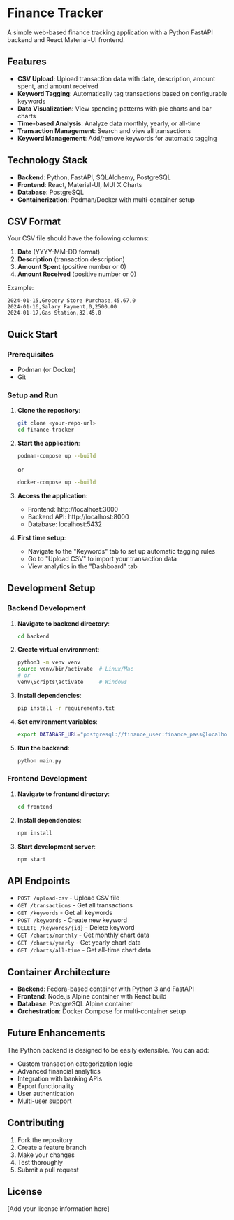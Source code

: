 # Finance Tracker

A simple web-based finance tracking application with a Python FastAPI backend and React Material-UI frontend.

## Features

- **CSV Upload**: Upload transaction data with date, description, amount spent, and amount received
- **Keyword Tagging**: Automatically tag transactions based on configurable keywords
- **Data Visualization**: View spending patterns with pie charts and bar charts
- **Time-based Analysis**: Analyze data monthly, yearly, or all-time
- **Transaction Management**: Search and view all transactions
- **Keyword Management**: Add/remove keywords for automatic tagging

## Technology Stack

- **Backend**: Python, FastAPI, SQLAlchemy, PostgreSQL
- **Frontend**: React, Material-UI, MUI X Charts
- **Database**: PostgreSQL
- **Containerization**: Podman/Docker with multi-container setup

## CSV Format

Your CSV file should have the following columns:
1. **Date** (YYYY-MM-DD format)
2. **Description** (transaction description)
3. **Amount Spent** (positive number or 0)
4. **Amount Received** (positive number or 0)

Example:
```csv
2024-01-15,Grocery Store Purchase,45.67,0
2024-01-16,Salary Payment,0,2500.00
2024-01-17,Gas Station,32.45,0
```

## Quick Start

### Prerequisites
- Podman (or Docker)
- Git

### Setup and Run

1. **Clone the repository**:
   ```bash
   git clone <your-repo-url>
   cd finance-tracker
   ```

2. **Start the application**:
   ```bash
   podman-compose up --build
   ```
   or
   ```bash
   docker-compose up --build
   ```

3. **Access the application**:
   - Frontend: http://localhost:3000
   - Backend API: http://localhost:8000
   - Database: localhost:5432

4. **First time setup**:
   - Navigate to the "Keywords" tab to set up automatic tagging rules
   - Go to "Upload CSV" to import your transaction data
   - View analytics in the "Dashboard" tab

## Development Setup

### Backend Development

1. **Navigate to backend directory**:
   ```bash
   cd backend
   ```

2. **Create virtual environment**:
   ```bash
   python3 -m venv venv
   source venv/bin/activate  # Linux/Mac
   # or
   venv\Scripts\activate     # Windows
   ```

3. **Install dependencies**:
   ```bash
   pip install -r requirements.txt
   ```

4. **Set environment variables**:
   ```bash
   export DATABASE_URL="postgresql://finance_user:finance_pass@localhost:5432/finance_tracker"
   ```

5. **Run the backend**:
   ```bash
   python main.py
   ```

### Frontend Development

1. **Navigate to frontend directory**:
   ```bash
   cd frontend
   ```

2. **Install dependencies**:
   ```bash
   npm install
   ```

3. **Start development server**:
   ```bash
   npm start
   ```

## API Endpoints

- `POST /upload-csv` - Upload CSV file
- `GET /transactions` - Get all transactions
- `GET /keywords` - Get all keywords
- `POST /keywords` - Create new keyword
- `DELETE /keywords/{id}` - Delete keyword
- `GET /charts/monthly` - Get monthly chart data
- `GET /charts/yearly` - Get yearly chart data
- `GET /charts/all-time` - Get all-time chart data

## Container Architecture

- **Backend**: Fedora-based container with Python 3 and FastAPI
- **Frontend**: Node.js Alpine container with React build
- **Database**: PostgreSQL Alpine container
- **Orchestration**: Docker Compose for multi-container setup

## Future Enhancements

The Python backend is designed to be easily extensible. You can add:
- Custom transaction categorization logic
- Advanced financial analytics
- Integration with banking APIs
- Export functionality
- User authentication
- Multi-user support

## Contributing

1. Fork the repository
2. Create a feature branch
3. Make your changes
4. Test thoroughly
5. Submit a pull request

## License

[Add your license information here]
